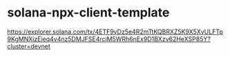 # solana-npx-client-template

https://explorer.solana.com/tx/4ETF9vDz5e4R2mTtKQBRXZ5K9X5XvULFTp9KgMNXizEieq4v4nz5DMJFSE4rcjM5WRh6nEx9D1BXzv62HeXSP85Y?cluster=devnet

